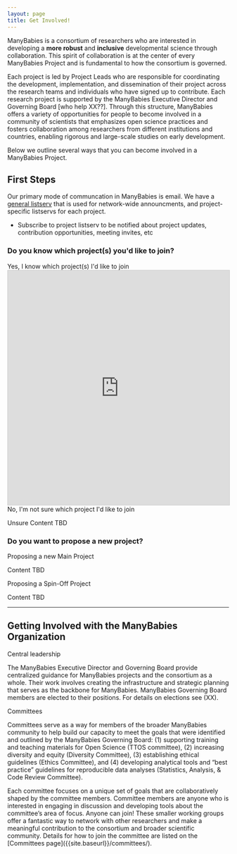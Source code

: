 ```yaml
---
layout: page
title: Get Involved!
---
```



<p>ManyBabies is a consortium of researchers who are interested in developing a <b>more robust</b> and <b>inclusive</b> developmental science through collaboration. This spirit of collaboration is at the center of every ManyBabies Project and is fundamental to how the consortium is governed.</p>
<p>Each project is led by Project Leads who are responsible for coordinating the development, implementation, and dissemination of their project across the research teams and individuals who have signed up to contribute. Each research project is supported by the ManyBabies Executive Director and Governing Board [who help XX??]. Through this structure, ManyBabies offers a variety of opportunities for people to become involved in a community of scientists that emphasizes open science practices and fosters collaboration among researchers from different institutions and countries, enabling rigorous and large-scale studies on early development.</p>
<p>Below we outline several ways that you can become involved in a ManyBabies Project.</p>



## First Steps
Our primary mode of communcation in ManyBabies is email. We have a [general listserv](https://groups.google.com/a/manybabies.org/g/mb-all) that is used for network-wide announcments, and project-specific listservs for each project.
* Subscribe to project listserv to be notified about project updates, contribution opportunities, meeting invites, etc

### Do you know which project(s) you'd like to join?

<div class="collapsible">
  <div class="collapsible-header collapsed">Yes, I know which project(s) I'd like to join</div>
  <div class="collapsible-content">
    <iframe class="airtable-embed" src="https://airtable.com/embed/shrnHSviQxfnS7ZGc?backgroundColor=greenDusty" frameborder="0" onmousewheel="" width="100%" height="533" style="background: transparent; border: 1px solid #ccc;"></iframe>
  </div>
  <div class="collapsible-header collapsed">No, I'm not sure which project I'd like to join</div>
  <div class="collapsible-content">
    <p>Unsure Content TBD</p>
  </div>
</div>


### Do you want to propose a new project?

<div class="collapsible">
  <div class="collapsible-header collapsed">Proposing a new Main Project</div>
  <div class="collapsible-content">
    <p>Content TBD</p>
  </div>
  <div class="collapsible-header collapsed">Proposing a Spin-Off Project</div>
  <div class="collapsible-content">
    <p>Content TBD</p>
  </div>
</div>


***

## Getting Involved with the ManyBabies Organization






<div class="collapsible">
  <div class="collapsible-header collapsed">Central leadership</div>
  <div class="collapsible-content">
    <p>The ManyBabies Executive Director and Governing Board provide centralized guidance for ManyBabies projects and the consortium as a whole. Their work involves creating the infrastructure and strategic planning that serves as the backbone for ManyBabies. ManyBabies Governing Board members are elected to their positions. For details on elections see (XX).</p>
  </div>
  <div class="collapsible-header collapsed">Committees</div>
  <div class="collapsible-content">
    <p>Committees serve as a way for members of the broader ManyBabies community to help build our capacity to meet the goals that were identified and outlined by the ManyBabies Governing Board: (1) supporting training and teaching materials for Open Science (TTOS committee), (2) increasing diversity and equity (Diversity Committee), (3) establishing ethical guidelines (Ethics Committee), and (4) developing analytical tools and “best practice” guidelines for reproducible data analyses (Statistics, Analysis, & Code Review Committee).</p>
    <p>Each committee focuses on a unique set of goals that are collaboratively shaped by the committee members. Committee members are anyone who is interested in engaging in discussion and developing tools about the committee’s area of focus. Anyone can join! These smaller working groups offer a fantastic way to network with other researchers and make a meaningful contribution to the consortium and broader scientific community. Details for how to join the committee are listed on the [Committees page]({{site.baseurl}}/committees/). </p>
  </div>
</div>


<div id="rss-feed"></div>


<script>
  document.addEventListener('DOMContentLoaded', function() {
    var headers = document.getElementsByClassName('collapsible-header');

    for (var i = 0; i < headers.length; i++) {
      headers[i].addEventListener('click', function() {
        this.classList.toggle('expanded');
        var content = this.nextElementSibling;

        if (content.style.display === 'block') {
          content.style.display = 'none';
        } else {
          content.style.display = 'block';
        }
      });
    }
  });
</script>



<script src="https://unpkg.com/rss-parser/dist/rss-parser.min.js"></script>
<script src="{{ '/assets/js/feed.js' | relative_url }}"></script>
